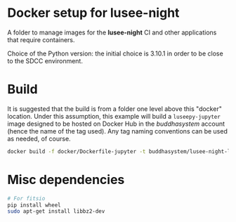 # Docker setup for lusee-night

A folder to manage images for the **lusee-night** CI and other
applications that require containers.

Choice of the Python version: the initial choice is 3.10.1 in order
to be close to the SDCC environment.

# Build

It is suggested that the build is from a folder one level above
this "docker" location. Under this assumption, this example will build
a ```luseepy-jupyter``` image designed to be hosted on Docker Hub in the
_buddhasystem_ account (hence the name of the tag used). Any tag naming
conventions can be used as needed, of course.


```bash
docker build -f docker/Dockerfile-jupyter -t buddhasystem/lusee-night-luseepy-jupyter:0.1 .
```

# Misc dependencies

```bash
# For fitsio
pip install wheel
sudo apt-get install libbz2-dev
```
